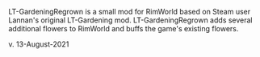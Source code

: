 LT-GardeningRegrown is a small mod for RimWorld based on Steam user Lannan's original LT-Gardening mod. LT-GardeningRegrown adds several additional flowers to RimWorld and buffs the game's existing flowers.

v. 13-August-2021
